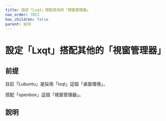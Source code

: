 ```yaml
---
title: 設定「Lxqt」搭配其他的「視窗管理器」
nav_order: 7021
has_children: false
parent: 如何
---
```



# 設定「Lxqt」搭配其他的「視窗管理器」


## 前提

目前「Lubuntu」是採用「lxqt」這個「桌面環境」，

搭配「openbox」這個「視窗管理器」。


## 說明
